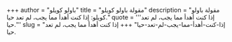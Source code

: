 +++
author = "باولو كويلو"
title = "مقولة باولو كويلو"
description = "مقولة باولو كويلو: إذا كنت أهدأ مما يجب، لم تعد حيا."
quote = '''إذا كنت أهدأ مما يجب، لم تعد حيا.'''
slug = "إذا-كنت-أهدأ-مما-يجب-لم-تعد-حيا"
+++
إذا كنت أهدأ مما يجب، لم تعد حيا.
